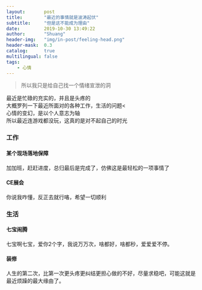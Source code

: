 ```yaml
---
layout:       post
title:        "最近的事情就是波涛起伏"
subtitle:     "但是这不能成为理由"
date:         2019-10-30 13:49:22
author:       "Shuang"
header-img:   "img/in-post/feeling-head.png"
header-mask:  0.3
catalog:      true
multilingual: false
tags:
    - 心情
---
```


> 所以我只是给自己找一个情绪宣泄的洞 <br/>

最近是忙碌的充实的，并且是头疼的<br/>
大概罗列一下最近所面对的各种工作，生活的问题<<br/>
心情的变幻，是以个人意志为轴<br/>
所以最近连游戏都没玩，这真的是对不起自己的时光<br/>

### 工作
#### 某个现场落地保障
加加班，赶赶进度，总归最后是完成了，仿佛这是最轻松的一项事情了
#### CE展会
你说我咋懂，反正去就行咯，希望一切顺利
### 生活
#### 七宝闹腾
七宝啊七宝，爱你2个字，我说万万次，啥都好，啥都秒，爱爱爱不停。
#### 装修
人生的第二次，比第一次更头疼更纠结更担心做的不好，尽量求稳吧，可能这就是最近烦躁的最大缘由了。


